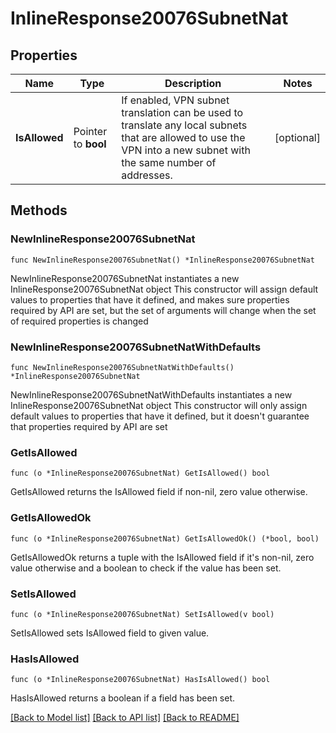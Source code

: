 # InlineResponse20076SubnetNat

## Properties

Name | Type | Description | Notes
------------ | ------------- | ------------- | -------------
**IsAllowed** | Pointer to **bool** | If enabled, VPN subnet translation can be used to translate any local subnets that are allowed to use the VPN into a new subnet with the same number of addresses. | [optional] 

## Methods

### NewInlineResponse20076SubnetNat

`func NewInlineResponse20076SubnetNat() *InlineResponse20076SubnetNat`

NewInlineResponse20076SubnetNat instantiates a new InlineResponse20076SubnetNat object
This constructor will assign default values to properties that have it defined,
and makes sure properties required by API are set, but the set of arguments
will change when the set of required properties is changed

### NewInlineResponse20076SubnetNatWithDefaults

`func NewInlineResponse20076SubnetNatWithDefaults() *InlineResponse20076SubnetNat`

NewInlineResponse20076SubnetNatWithDefaults instantiates a new InlineResponse20076SubnetNat object
This constructor will only assign default values to properties that have it defined,
but it doesn't guarantee that properties required by API are set

### GetIsAllowed

`func (o *InlineResponse20076SubnetNat) GetIsAllowed() bool`

GetIsAllowed returns the IsAllowed field if non-nil, zero value otherwise.

### GetIsAllowedOk

`func (o *InlineResponse20076SubnetNat) GetIsAllowedOk() (*bool, bool)`

GetIsAllowedOk returns a tuple with the IsAllowed field if it's non-nil, zero value otherwise
and a boolean to check if the value has been set.

### SetIsAllowed

`func (o *InlineResponse20076SubnetNat) SetIsAllowed(v bool)`

SetIsAllowed sets IsAllowed field to given value.

### HasIsAllowed

`func (o *InlineResponse20076SubnetNat) HasIsAllowed() bool`

HasIsAllowed returns a boolean if a field has been set.


[[Back to Model list]](../README.md#documentation-for-models) [[Back to API list]](../README.md#documentation-for-api-endpoints) [[Back to README]](../README.md)


